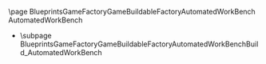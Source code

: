 \page BlueprintsGameFactoryGameBuildableFactoryAutomatedWorkBench AutomatedWorkBench
- \subpage BlueprintsGameFactoryGameBuildableFactoryAutomatedWorkBenchBuild_AutomatedWorkBench
